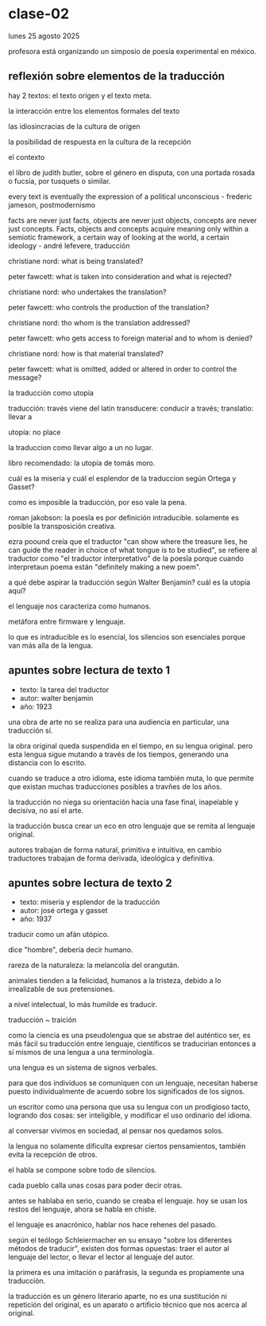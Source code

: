 # clase-02

lunes 25 agosto 2025

profesora está organizando un simposio de poesía experimental en méxico.

## reflexión sobre elementos de la traducción

hay 2 textos: el texto origen y el texto meta.

la interacción entre los elementos formales del texto

las idiosincracias de la cultura de origen

la posibilidad de respuesta en la cultura de la recepción

el contexto

el libro de judith butler, sobre el género en disputa, con una portada rosada o fucsia, por tusquets o similar.

every text is eventually the expression of a political unconscious - frederic jameson, postmodernismo

facts are never just facts, objects are never just objects, concepts are never just concepts. Facts, objects and concepts acquire meaning only within a semiotic framework, a certain way of looking at the world, a certain ideology - andré lefevere, traducción

christiane nord: what is being translated?

peter fawcett: what is taken into consideration and what is rejected?

christiane nord: who undertakes the translation?

peter fawcett: who controls the production of the translation?

christiane nord: tho whom is the translation addressed?

peter fawcett: who gets access to foreign material and to whom is denied?

christiane nord: how is that material translated?

peter fawcett: what is omitted, added or altered in order to control the message?

la traducción como utopía

traducción: través
viene del latín transducere: conducir a través; translatio: llevar a

utopía: no place

la traduccion como llevar algo a un no lugar.

libro recomendado: la utopía de tomás moro.

cuál es la miseria y cuál el esplendor de la traduccion según Ortega y Gasset?

como es imposible la traducción, por eso vale la pena. 

roman jakobson: la poesîa es por definición intraducible. solamente es posible la transposición creativa.

ezra poound creía que el traductor "can show where the treasure lies, he can guide the reader in choice of what tongue is to be studied", se refiere al traductor como "el traductor interpretativo" de la poesîa porque cuando interpretaun poema están "definitely making a new poem".

a qué debe aspirar la traducción según Walter Benjamin? cuál es la utopía aquí?

el lenguaje nos caracteriza como humanos.

metáfora entre firmware y lenguaje.

lo que es intraducible es lo esencial, los silencios son esenciales porque van más alla de la lengua.

## apuntes sobre lectura de texto 1

* texto: la tarea del traductor
* autor: walter benjamin
* año: 1923

una obra de arte no se realiza para una audiencia en particular, una traducción sí.

la obra original queda suspendida en el tiempo, en su lengua original. pero esta lengua sigue mutando a través de los tiempos, generando una distancia con lo escrito.

cuando se traduce a otro idioma, este idioma también muta, lo que permite que existan muchas traducciones posibles a travñes de los años.

la traducción no niega su orientación hacia una fase final, inapelable y decisiva, no así el arte.

la traducción busca crear un eco en otro lenguaje que se remita al lenguaje original.

autores trabajan de forma natural, primitiva e intuitiva, en cambio traductores trabajan de forma derivada, ideológica y definitiva.

## apuntes sobre lectura de texto 2

* texto: miseria y esplendor de la traducción
* autor: josé ortega y gasset
* año: 1937

traducir como un afán utópico.

dice "hombre", debería decir humano.

rareza de la naturaleza: la melancolía del orangután.

animales tienden a la felicidad, humanos a la tristeza, debido a lo irrealizable de sus pretensiones.

a nivel intelectual, lo más humilde es traducir.

traducción ~ traición

como la ciencia es una pseudolengua que se abstrae del auténtico ser, es más fácil su traducción entre lenguaje, científicos se traducirìan entonces a sí mismos de una lengua a una terminología.

una lengua es un sistema de signos verbales.

para que dos individuos se comuniquen con un lenguaje, necesitan haberse puesto individualmente de acuerdo sobre los significados de los signos.

un escritor como una persona que usa su lengua con un prodigioso tacto, logrando dos cosas: ser inteligible, y modificar el uso ordinario del idioma.

al conversar vivimos en sociedad, al pensar nos quedamos solos.

la lengua no solamente dificulta expresar ciertos pensamientos, también evita la recepción de otros.

el habla se compone sobre todo de silencios.

cada pueblo calla unas cosas para poder decir otras.

antes se hablaba en serio, cuando se creaba el lenguaje. hoy se usan los restos del lenguaje, ahora se habla en chiste.

el lenguaje es anacrónico, hablar nos hace rehenes del pasado.

según el teólogo Schleiermacher en su ensayo "sobre los diferentes métodos de traducir", existen dos formas opuestas: traer el autor al lenguaje del lector, o llevar el lector al lenguaje del autor.

la primera es una imitación o paráfrasis, la segunda es propiamente una traducción.

la traducción es un género literario aparte, no es una sustitución ni repetición del original, es un aparato o artificio técnico que nos acerca al original.



